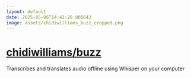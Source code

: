 ```yaml
---
layout: default
date: 2025-05-06T14:41:20.806643
image: assets/chidiwilliams_buzz_cropped.png
---
```


# [chidiwilliams/buzz](https://github.com/chidiwilliams/buzz)

Transcribes and translates audio offline using Whisper on your computer
